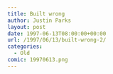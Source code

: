 ```yaml
---
title: Built wrong
author: Justin Parks
layout: post
date: 1997-06-13T08:00:00+00:00
url: /1997/06/13/built-wrong-2/
categories:
  - Old
comic: 19970613.png
---
```

